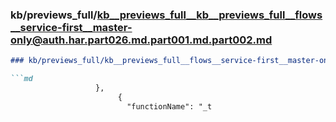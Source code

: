 ### kb/previews_full/kb__previews_full__kb__previews_full__flows__service-first__master-only@auth.har.part026.md.part001.md.part002.md

```md
### kb/previews_full/kb__previews_full__flows__service-first__master-only@auth.har.part026.md.part001.md (part 002)

```md
                   },
                        {
                          "functionName": "_t
```

```

```
